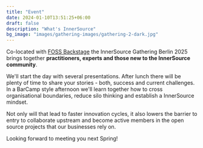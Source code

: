 ```yaml
---
title: "Event"
date: 2024-01-10T13:51:25+06:00
draft: false
description: "What's InnerSource"
bg_image: "images/gathering-images/gathering-2-dark.jpg"
---
```


Co-located with <a href="https://25.foss-backstage.de/">FOSS Backstage</a> the InnerSource Gathering Berlin 2025 brings together <b>practitioners, experts and those new to the InnerSource community</b>. 

We'll start the day with several presentations. After lunch there will be plenty of time to share your stories - both, success and current challenges. In a BarCamp style afternoon we'll learn together how to cross organisational boundaries, reduce silo thinking and establish a InnerSource mindset. 

Not only will that lead to faster innovation cycles, it also lowers the barrier to entry to collaborate upstream and become active members in the open source projects that our businesses rely on.

Looking forward to meeting you next Spring!
